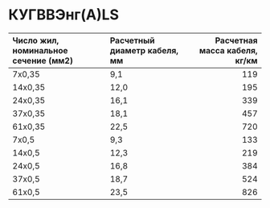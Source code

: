 # КУГВВЭнг(А)LS

|  Число жил, номинальное сечение (мм2)   | Расчетный диаметр кабеля, мм   |   Расчетная масса кабеля, кг/км |
|:----------------------------------------|:-------------------------------|--------------------------------:|
| 7х0,35                                  | 9,1                            |                             119 |
| 14х0,35                                 | 12,0                           |                             195 |
| 24х0,35                                 | 16,1                           |                             339 |
| 37х0,35                                 | 18,1                           |                             457 |
| 61х0,35                                 | 22,5                           |                             720 |
| 7х0,5                                   | 9,3                            |                             133 |
| 14х0,5                                  | 12,3                           |                             219 |
| 24х0,5                                  | 16,8                           |                             384 |
| 37х0,5                                  | 18,7                           |                             524 |
| 61х0,5                                  | 23,5                           |                             826 |